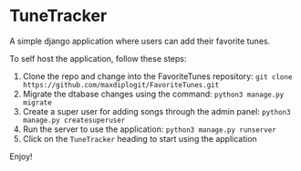 # TuneTracker

A simple django application where users can add their favorite tunes.

To self host the application, follow these steps:

1. Clone the repo and change into the FavoriteTunes repository: `git clone https://github.com/maxdiplogit/FavoriteTunes.git`
2. Migrate the dtabase changes using the command: `python3 manage.py migrate`
3. Create a super user for adding songs through the admin panel: `python3 manage.py createsuperuser`
4. Run the server to use the application: `python3 manage.py runserver`
5. Click on the `TuneTracker` heading to start using the application

Enjoy!
